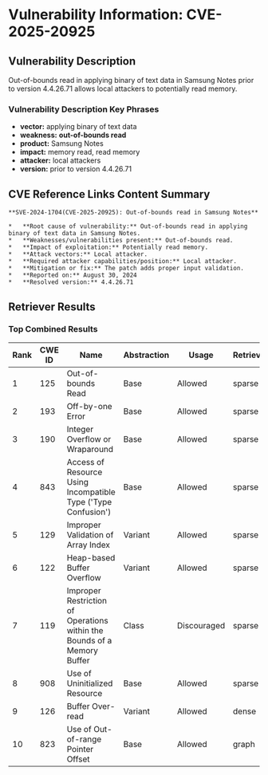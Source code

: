 # Vulnerability Information: CVE-2025-20925

## Vulnerability Description
Out-of-bounds read in applying binary of text data in Samsung Notes prior to version 4.4.26.71 allows local attackers to potentially read memory.

### Vulnerability Description Key Phrases
- **vector:** applying binary of text data
- **weakness:** **out-of-bounds read**
- **product:** Samsung Notes
- **impact:** memory read, read memory
- **attacker:** local attackers
- **version:** prior to version 4.4.26.71

## CVE Reference Links Content Summary
```
**SVE-2024-1704(CVE-2025-20925): Out-of-bounds read in Samsung Notes**

*   **Root cause of vulnerability:** Out-of-bounds read in applying binary of text data in Samsung Notes.
*   **Weaknesses/vulnerabilities present:** Out-of-bounds read.
*   **Impact of exploitation:** Potentially read memory.
*   **Attack vectors:** Local attacker.
*   **Required attacker capabilities/position:** Local attacker.
*   **Mitigation or fix:** The patch adds proper input validation.
*   **Reported on:** August 30, 2024
*   **Resolved version:** 4.4.26.71
```

## Retriever Results

### Top Combined Results

| Rank | CWE ID | Name | Abstraction | Usage  | Retrievers | Individual Scores |
|------|--------|------|-------------|-------|------------|-------------------|
| 1 | 125 | Out-of-bounds Read | Base | Allowed | sparse | 0.198 |
| 2 | 193 | Off-by-one Error | Base | Allowed | sparse | 0.178 |
| 3 | 190 | Integer Overflow or Wraparound | Base | Allowed | sparse | 0.169 |
| 4 | 843 | Access of Resource Using Incompatible Type ('Type Confusion') | Base | Allowed | sparse | 0.167 |
| 5 | 129 | Improper Validation of Array Index | Variant | Allowed | sparse | 0.166 |
| 6 | 122 | Heap-based Buffer Overflow | Variant | Allowed | sparse | 0.165 |
| 7 | 119 | Improper Restriction of Operations within the Bounds of a Memory Buffer | Class | Discouraged | sparse | 0.164 |
| 8 | 908 | Use of Uninitialized Resource | Base | Allowed | sparse | 0.162 |
| 9 | 126 | Buffer Over-read | Variant | Allowed | dense | 0.524 |
| 10 | 823 | Use of Out-of-range Pointer Offset | Base | Allowed | graph | 0.003 |

